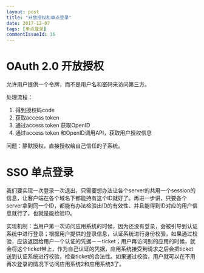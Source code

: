 ```yaml
---
layout: post
title: "开放授权和单点登录"
date: 2017-12-07
tags: [单点登录]
commentIssueId: 16
---
```


# OAuth 2.0 开放授权

允许用户提供一个令牌，而不是用户名和密码来访问第三方。

处理流程：
1. 得到授权码code
2. 获取access token
3. 通过access token 获取OpenID
4. 通过access token 和OpenID调用API，获取用户授权信息

问题：静默授权，直接授权给自己信任的子系统。

# SSO 单点登录

我们要实现一次登录一次退出，只需要想办法让各个server的共用一个session的信息，让客户端在各个域名下都能持有这个ID就好了。再进一步讲，只要各个server拿到同一个ID，都能有办法检验出ID的有效性、并且能得到ID对应的用户信息就行了，也就是能检验ID。

实现机制：当用户第一次访问应用系统的时候，因为还没有登录，会被引导到认证系统中进行登录；根据用户提供的登录信息，认证系统进行身份校验，如果通过校验，应该返回给用户一个认证的凭据－－ticket；用户再访问别的应用的时候，就会将这个ticket带上，作为自己认证的凭据，应用系统接受到请求之后会把ticket送到认证系统进行校验，检查ticket的合法性。如果通过校验，用户就可以在不用再次登录的情况下访问应用系统2和应用系统3了。
